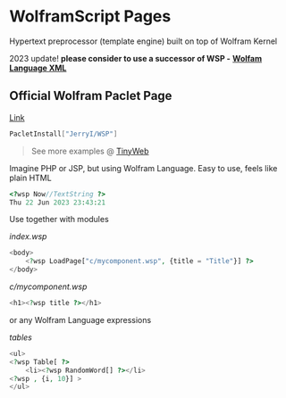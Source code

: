 # WolframScript Pages
Hypertext preprocessor (template engine) built on top of Wolfram Kernel

2023 update! __please consider to use a successor of WSP -__ [__Wolfam Language XML__](https://github.com/JerryI/wl-wlx)

## Official Wolfram Paclet Page
[Link](https://resources.wolframcloud.com/PacletRepository/resources/JerryI/WSP/)
```mathematica
PacletInstall["JerryI/WSP"]
```

> See more examples @ [TinyWeb](https://github.com/JerryI/tinyweb-mathematica)

Imagine PHP or JSP, but using Wolfram Language. Easy to use, feels like plain HTML
```php
<?wsp Now//TextString ?>
Thu 22 Jun 2023 23:43:21
```

Use together with modules

*index.wsp*
```php
<body>
    <?wsp LoadPage["c/mycomponent.wsp", {title = "Title"}] ?>
</body>
```

*c/mycomponent.wsp*
```php
<h1><?wsp title ?></h1>
```

or any Wolfram Language expressions

*tables*
```php
<ul>
<?wsp Table[ ?>
    <li><?wsp RandomWord[] ?></li>
<?wsp , {i, 10}] >
</ul>
```
